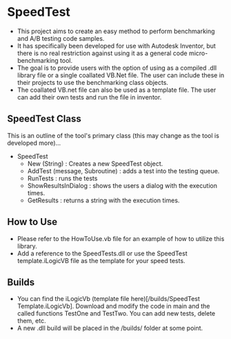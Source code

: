 ﻿SpeedTest
===

* This project aims to create an easy method to perform benchmarking and A/B testing code samples.
* It has specifically been developed for use with Autodesk Inventor, but there is no real restriction against using it as a general code micro-benchmarking tool.
* The goal is to provide users with the option of using as a compiled .dll library file or a single coallated VB.Net file.  The user can include these in their projects to use the benchmarking class objects.
* The coallated VB.net file can also be used as a template file.  The user can add their own tests and run the file in inventor.

SpeedTest Class
---

This is an outline of the tool's primary class (this may change as the tool is developed more)...

* SpeedTest
  * New (String) : Creates a new SpeedTest object.
  * AddTest (message, Subroutine) : adds a test into the testing queue.
  * RunTests : runs the tests
  * ShowResultsInDialog : shows the users a dialog with the execution times.
  * GetResults : returns a string with the execution times.

How to Use
---

* Please refer to the HowToUse.vb file for an example of how to utilize this library.
* Add a reference to the SpeedTests.dll or use the SpeedTest template.iLogicVB file as the template for your speed tests.

Builds
---

* You can find the iLogicVb (template file here)[/builds/SpeedTest Template.iLogicVb].  Download and modify the code in main and the called functions TestOne and TestTwo.  You can add new tests, delete them, etc.
* A new .dll build will be placed in the /builds/ folder at some point.
